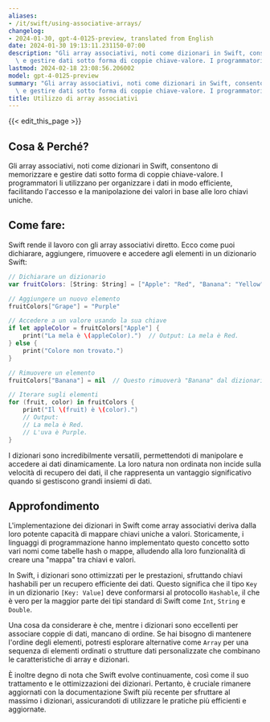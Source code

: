 ```yaml
---
aliases:
- /it/swift/using-associative-arrays/
changelog:
- 2024-01-30, gpt-4-0125-preview, translated from English
date: 2024-01-30 19:13:11.231150-07:00
description: "Gli array associativi, noti come dizionari in Swift, consentono di memorizzare\
  \ e gestire dati sotto forma di coppie chiave-valore. I programmatori li\u2026"
lastmod: 2024-02-18 23:08:56.206002
model: gpt-4-0125-preview
summary: "Gli array associativi, noti come dizionari in Swift, consentono di memorizzare\
  \ e gestire dati sotto forma di coppie chiave-valore. I programmatori li\u2026"
title: Utilizzo di array associativi
---
```


{{< edit_this_page >}}

## Cosa & Perché?

Gli array associativi, noti come dizionari in Swift, consentono di memorizzare e gestire dati sotto forma di coppie chiave-valore. I programmatori li utilizzano per organizzare i dati in modo efficiente, facilitando l'accesso e la manipolazione dei valori in base alle loro chiavi uniche.

## Come fare:

Swift rende il lavoro con gli array associativi diretto. Ecco come puoi dichiarare, aggiungere, rimuovere e accedere agli elementi in un dizionario Swift:

```Swift
// Dichiarare un dizionario
var fruitColors: [String: String] = ["Apple": "Red", "Banana": "Yellow"]

// Aggiungere un nuovo elemento
fruitColors["Grape"] = "Purple"

// Accedere a un valore usando la sua chiave
if let appleColor = fruitColors["Apple"] {
    print("La mela è \(appleColor).")  // Output: La mela è Red.
} else {
    print("Colore non trovato.")
}

// Rimuovere un elemento
fruitColors["Banana"] = nil  // Questo rimuoverà "Banana" dal dizionario

// Iterare sugli elementi
for (fruit, color) in fruitColors {
    print("Il \(fruit) è \(color).")
    // Output:
    // La mela è Red.
    // L'uva è Purple.
}
```

I dizionari sono incredibilmente versatili, permettendoti di manipolare e accedere ai dati dinamicamente. La loro natura non ordinata non incide sulla velocità di recupero dei dati, il che rappresenta un vantaggio significativo quando si gestiscono grandi insiemi di dati.

## Approfondimento

L'implementazione dei dizionari in Swift come array associativi deriva dalla loro potente capacità di mappare chiavi uniche a valori. Storicamente, i linguaggi di programmazione hanno implementato questo concetto sotto vari nomi come tabelle hash o mappe, alludendo alla loro funzionalità di creare una "mappa" tra chiavi e valori.

In Swift, i dizionari sono ottimizzati per le prestazioni, sfruttando chiavi hashabili per un recupero efficiente dei dati. Questo significa che il tipo `Key` in un dizionario `[Key: Value]` deve conformarsi al protocollo `Hashable`, il che è vero per la maggior parte dei tipi standard di Swift come `Int`, `String` e `Double`.

Una cosa da considerare è che, mentre i dizionari sono eccellenti per associare coppie di dati, mancano di ordine. Se hai bisogno di mantenere l'ordine degli elementi, potresti esplorare alternative come `Array` per una sequenza di elementi ordinati o strutture dati personalizzate che combinano le caratteristiche di array e dizionari.

È inoltre degno di nota che Swift evolve continuamente, così come il suo trattamento e le ottimizzazioni dei dizionari. Pertanto, è cruciale rimanere aggiornati con la documentazione Swift più recente per sfruttare al massimo i dizionari, assicurandoti di utilizzare le pratiche più efficienti e aggiornate.
